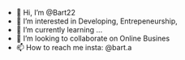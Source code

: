 - 👋 Hi, I’m @Bart22
- 👀 I’m interested in Developing, Entrepeneurship, 
- 🌱 I’m currently learning ...
- 💞️ I’m looking to collaborate on Online Busines
- 📫 How to reach me insta: @bart.a

<!---
Bart22/Bart22 is a ✨ special ✨ repository because its `README.md` (this file) appears on your GitHub profile.
You can click the Preview link to take a look at your changes.
--->
